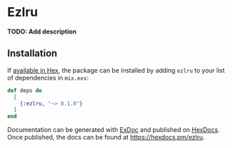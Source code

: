 # Ezlru

**TODO: Add description**

## Installation

If [available in Hex](https://hex.pm/docs/publish), the package can be installed
by adding `ezlru` to your list of dependencies in `mix.exs`:

```elixir
def deps do
  [
    {:ezlru, "~> 0.1.0"}
  ]
end
```

Documentation can be generated with [ExDoc](https://github.com/elixir-lang/ex_doc)
and published on [HexDocs](https://hexdocs.pm). Once published, the docs can
be found at <https://hexdocs.pm/ezlru>.

